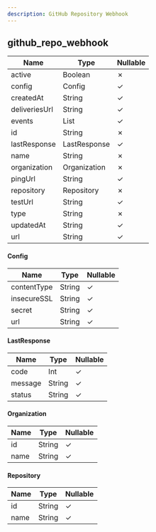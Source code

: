 ```yaml
---
description: GitHub Repository Webhook
---
```

github_repo_webhook
-------------------

| **Name**      | **Type**     | **Nullable** |
| ------------- | ------------ | ------------ |
| active        | Boolean      | &cross;      |
| config        | Config       | &check;      |
| createdAt     | String       | &check;      |
| deliveriesUrl | String       | &check;      |
| events        | List<String> | &check;      |
| id            | String       | &cross;      |
| lastResponse  | LastResponse | &check;      |
| name          | String       | &cross;      |
| organization  | Organization | &cross;      |
| pingUrl       | String       | &check;      |
| repository    | Repository   | &cross;      |
| testUrl       | String       | &check;      |
| type          | String       | &cross;      |
| updatedAt     | String       | &check;      |
| url           | String       | &check;      |

#### Config
| **Name**    | **Type** | **Nullable** |
| ----------- | -------- | ------------ |
| contentType | String   | &check;      |
| insecureSSL | String   | &check;      |
| secret      | String   | &check;      |
| url         | String   | &check;      |

#### LastResponse
| **Name** | **Type** | **Nullable** |
| -------- | -------- | ------------ |
| code     | Int      | &check;      |
| message  | String   | &check;      |
| status   | String   | &check;      |

#### Organization
| **Name** | **Type** | **Nullable** |
| -------- | -------- | ------------ |
| id       | String   | &check;      |
| name     | String   | &check;      |

#### Repository
| **Name** | **Type** | **Nullable** |
| -------- | -------- | ------------ |
| id       | String   | &check;      |
| name     | String   | &check;      |
